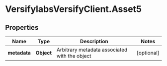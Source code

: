 # VersifylabsVersifyClient.Asset5

## Properties

Name | Type | Description | Notes
------------ | ------------- | ------------- | -------------
**metadata** | **Object** | Arbitrary metadata associated with the object | [optional] 



